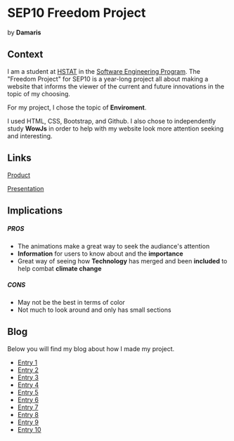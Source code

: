 # SEP10 Freedom Project
by **Damaris**

## Context
I am a student at [HSTAT](https://www.hstat.org/) in the [Software Engineering Program](https://hstatsep.github.io/). The "Freedom Project" for SEP10 is a year-long project all about making a website that informs the viewer of the current and future innovations in the topic of my choosing.

For my project, I chose the topic of **Enviroment**. 

I used HTML, CSS, Bootstrap, and Github. I also chose to independently study **WowJs** in order to help with my website look more attention seeking and interesting. 

## Links

[Product](https://damarisp3284.github.io/sep10-freedom-project-/)

[Presentation](https://docs.google.com/presentation/d/14SxzK9hExV-v8CSbstNDMtgf3pPiQdjSJmKImMxwgnU/edit?slide=id.g3591ea0b452_1_20#slide=id.g3591ea0b452_1_20)

## Implications
##### PROS
* The animations make a great way to seek the audiance's attention
* **Information** for users to know about and the **importance**
* Great way of seeing how **Technology** has merged and been **included** to help combat **climate change**

 
##### CONS
* May not be the best in terms of color
* Not much to look around and only has small sections


## Blog
Below you will find my blog about how I made my project.

* [Entry 1](blog/entry01.md)
* [Entry 2](blog/entry02.md)
* [Entry 3](blog/entry03.md)
* [Entry 4](blog/entry04.md)
* [Entry 5](blog/entry05.md)
* [Entry 6](blog/entry06.md)
* [Entry 7](blog/entry07.md)
* [Entry 8](blog/entry08.md)
* [Entry 9](blog/entry09.md)
* [Entry 10](blog/entry10.md)
